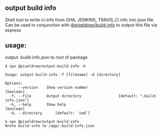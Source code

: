 ## output build info

Shell tool to write ci-info from GHA, JENKINS, TRAVIS_CI info into json file. Can be used in conjunction with
[@pixeldrew/build-info](https://www.npmjs.com/package/@pixeldrew/build-info) to output this file via express

## usage:

output .build-info.json to root of package

```shell
$ npx @pixeldrew/output-build-info -h

Usage: output-build-info -f [filename] -d [directory]

Options:
      --version    Show version number                                 [boolean]
  -f, --file       Output directory                 [default: ".build-info.json"]
  -h, --help       Show help                                           [boolean]
  -d, --directory      [default: `cwd`]

$ npx @pixeldrew/output-build-info
Wrote build-info to /app/.build-info.json
```
